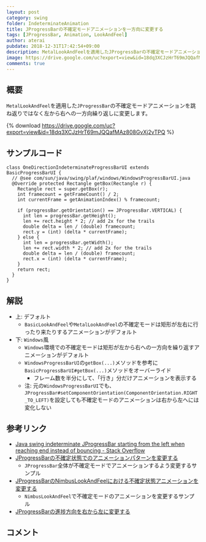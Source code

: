 ```yaml
---
layout: post
category: swing
folder: IndeterminateAnimation
title: JProgressBarの不確定モードアニメーションを一方向に変更する
tags: [JProgressBar, Animation, LookAndFeel]
author: aterai
pubdate: 2018-12-31T17:42:54+09:00
description: MetalLookAndFeelを適用したJProgressBarの不確定モードアニメーションを跳ね返りではなく左から右への一方向繰り返しに変更します。
image: https://drive.google.com/uc?export=view&id=18dq3XCJzHrT69mJQQafMAz808GvXj2vTPQ
comments: true
---
```

## 概要
`MetalLookAndFeel`を適用した`JProgressBar`の不確定モードアニメーションを跳ね返りではなく左から右への一方向繰り返しに変更します。

{% download https://drive.google.com/uc?export=view&id=18dq3XCJzHrT69mJQQafMAz808GvXj2vTPQ %}

## サンプルコード
<pre class="prettyprint"><code>class OneDirectionIndeterminateProgressBarUI extends BasicProgressBarUI {
  // @see com/sun/java/swing/plaf/windows/WindowsProgressBarUI.java
  @Override protected Rectangle getBox(Rectangle r) {
    Rectangle rect = super.getBox(r);
    int framecount = getFrameCount() / 2;
    int currentFrame = getAnimationIndex() % framecount;

    if (progressBar.getOrientation() == JProgressBar.VERTICAL) {
      int len = progressBar.getHeight();
      len += rect.height * 2; // add 2x for the trails
      double delta = len / (double) framecount;
      rect.y = (int) (delta * currentFrame);
    } else {
      int len = progressBar.getWidth();
      len += rect.width * 2; // add 2x for the trails
      double delta = len / (double) framecount;
      rect.x = (int) (delta * currentFrame);
    }
    return rect;
  }
}
</code></pre>

## 解説
- 上: デフォルト
    - `BasicLookAndFeel`や`MetalLookAndFeel`の不確定モードは矩形が左右に行ったり来たりするアニメーションがデフォルト
- 下: `Windows`風
    - `Windows`環境での不確定モードは矩形が左から右への一方向を繰り返すアニメーションがデフォルト
    - `WindowsProgressBarUI`の`getBox(...)`メソッドを参考に`BasicProgressBarUI#getBox(...)`メソッドをオーバーライド
        - フレーム数を半分にして、「行き」分だけアニメーションを表示する
    - 注: 元の`WindowsProgressBarUI`でも、`JProgressBar#setComponentOrientation(ComponentOrientation.RIGHT_TO_LEFT)`を設定しても不確定モードのアニメーションは右から左へには変化しない

<!-- dummy comment line for breaking list -->

## 参考リンク
- [Java swing indeterminate JProgressBar starting from the left when reaching end instead of bouncing - Stack Overflow](https://stackoverflow.com/questions/53957264/java-swing-indeterminate-jprogressbar-starting-from-the-left-when-reaching-end-i)
- [JProgressBarの不確定状態でのアニメーションパターンを変更する](https://ateraimemo.com/Swing/StripedProgressBar.html)
    - `JProgressBar`全体が不確定モードでアニメーションするよう変更するサンプル
- [JProgressBarのNimbusLookAndFeelにおける不確定状態アニメーションを変更する](https://ateraimemo.com/Swing/IndeterminateRegionPainter.html)
    - `NimbusLookAndFeel`で不確定モードのアニメーションを変更するサンプル
- [JProgressBarの進捗方向を右から左に変更する](https://ateraimemo.com/Swing/InvertedProgressBar.html)

<!-- dummy comment line for breaking list -->

## コメント
